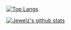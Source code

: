 <!--
**hujewelz/hujewelz** is a ✨ _special_ ✨ repository because its `README.md` (this file) appears on your GitHub profile.

Here are some ideas to get you started:

- 🔭 I’m currently working on ...
- 🌱 I’m currently learning ...
- 👯 I’m looking to collaborate on ...
- 🤔 I’m looking for help with ...
- 💬 Ask me about ...
- 📫 How to reach me: ...
- 😄 Pronouns: ...
- ⚡ Fun fact: ...
-->
[![Top Langs](https://github-readme-stats.vercel.app/api/top-langs/?username=hujewelz&layout=compact)](https://github.com/anuraghazra/github-readme-stats)

[![Jewelz's github stats](https://github-readme-stats.vercel.app/api?username=hujewelz&theme=radical&show_icons=true)](https://github.com/anuraghazra/github-readme-stats)
